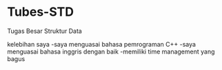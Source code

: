 # Tubes-STD
Tugas Besar Struktur Data

kelebihan saya 
-saya menguasai bahasa pemrograman C++
-saya menguasai bahasa inggris dengan baik
-memiliki time management yang bagus

